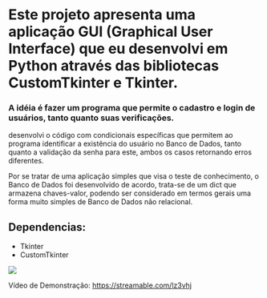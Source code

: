 <h1>Este projeto apresenta uma aplicação GUI (Graphical User Interface) que eu desenvolvi em Python através das bibliotecas CustomTkinter e Tkinter. </h1>

<h3>A idéia é fazer um programa que permite o cadastro e login de usuários, tanto quanto suas verificações. </h3>

desenvolvi o código com condicionais específicas que permitem ao programa
identificar a existência do usuário no Banco de Dados, tanto quanto a validação 
da senha para este, ambos os casos retornando erros diferentes.

Por se tratar de uma aplicação simples que visa o teste de conhecimento, o Banco de Dados foi desenvolvido de acordo, trata-se de um dict que armazena chaves-valor, podendo ser
considerado em termos gerais uma forma muito simples de Banco de Dados não relacional.

<h2> Dependencias: </h2>
<ul>
  <li>Tkinter</li>
  <li>CustomTkinter</li>
</ul>

<img src="https://i.postimg.cc/j2y13w3S/Captura-de-tela-2025-03-31-201335.png">


Vídeo de Demonstração: https://streamable.com/lz3vhj

